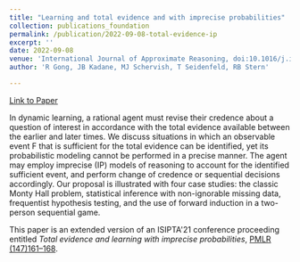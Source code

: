 ```yaml
---
title: "Learning and total evidence and with imprecise probabilities"
collection: publications_foundation
permalink: /publication/2022-09-08-total-evidence-ip
excerpt: ''
date: 2022-09-08
venue: 'International Journal of Approximate Reasoning, doi:10.1016/j.ijar.2022.08.016'
author: 'R Gong, JB Kadane, MJ Schervish, T Seidenfeld, RB Stern'

---
```



[Link to Paper](https://www.sciencedirect.com/science/article/abs/pii/S0888613X22001281)

In dynamic learning, a rational agent must revise their credence about a question of interest in accordance with the total evidence available between the earlier and later times. We discuss situations in which an observable event F that is sufficient for the total evidence can be identified, yet its probabilistic modeling cannot be performed in a precise manner. The agent may employ imprecise (IP) models of reasoning to account for the identified sufficient event, and perform change of credence or sequential decisions accordingly. Our proposal is illustrated with four case studies: the classic Monty Hall problem, statistical inference with non-ignorable missing data, frequentist hypothesis testing, and the use of forward induction in a two-person sequential game.

This paper is an extended version of an ISIPTA'21 conference proceeding entitled *Total evidence and learning with imprecise probabilities*, [PMLR (147)161–168](https://proceedings.mlr.press/v147/gong21a.html).
